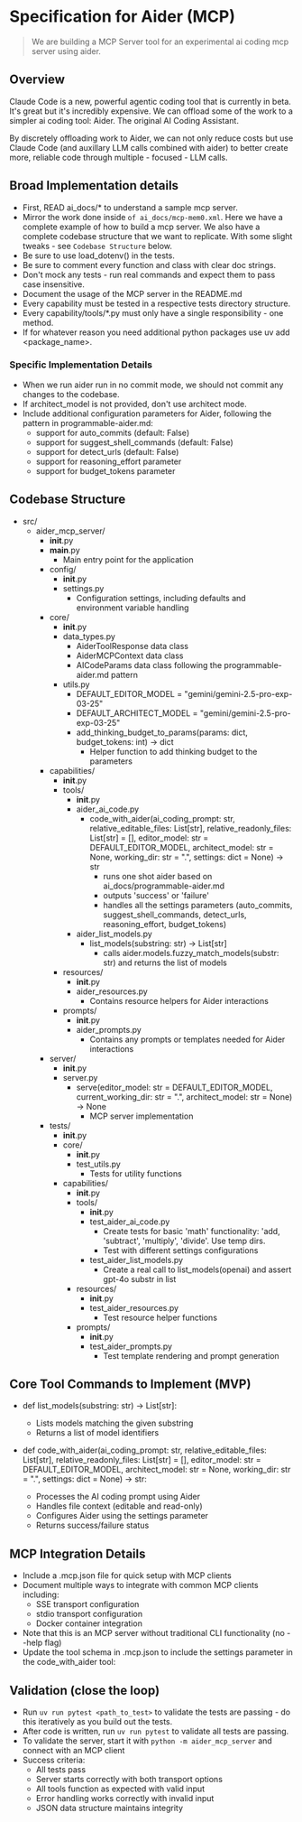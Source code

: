 # Specification for Aider (MCP)
> We are building a MCP Server tool for an experimental ai coding mcp server using aider.

## Overview

Claude Code is a new, powerful agentic coding tool that is currently in beta. It's great but it's incredibly expensive. We can offload some of the work to a simpler ai coding tool: Aider. The original AI Coding Assistant.

By discretely offloading work to Aider, we can not only reduce costs but use Claude Code (and auxillary LLM calls combined with aider) to better create more, reliable code through multiple - focused - LLM calls.

## Broad Implementation details

- First, READ ai_docs/* to understand a sample mcp server.
- Mirror the work done inside `of ai_docs/mcp-mem0.xml`. Here we have a complete example of how to build a mcp server. We also have a complete codebase structure that we want to replicate. With some slight tweaks - see `Codebase Structure` below.
- Be sure to use load_dotenv() in the tests.
- Be sure to comment every function and class with clear doc strings.
- Don't mock any tests - run real commands and expect them to pass case insensitive.
- Document the usage of the MCP server in the README.md
- Every capability must be tested in a respective tests directory structure.
- Every capability/tools/*.py must only have a single responsibility - one method.
- If for whatever reason you need additional python packages use uv add <package_name>.

### Specific Implementation Details
- When we run aider run in no commit mode, we should not commit any changes to the codebase.
- If architect_model is not provided, don't use architect mode.
- Include additional configuration parameters for Aider, following the pattern in programmable-aider.md:
  - support for auto_commits (default: False)
  - support for suggest_shell_commands (default: False)
  - support for detect_urls (default: False)
  - support for reasoning_effort parameter
  - support for budget_tokens parameter

## Codebase Structure

- src/
  - aider_mcp_server/
    - __init__.py
    - __main__.py
      - Main entry point for the application
    - config/
      - __init__.py
      - settings.py
        - Configuration settings, including defaults and environment variable handling
    - core/
      - __init__.py
      - data_types.py
        - AiderToolResponse data class
        - AiderMCPContext data class
        - AICodeParams data class following the programmable-aider.md pattern
      - utils.py
        - DEFAULT_EDITOR_MODEL = "gemini/gemini-2.5-pro-exp-03-25"
        - DEFAULT_ARCHITECT_MODEL = "gemini/gemini-2.5-pro-exp-03-25"
        - add_thinking_budget_to_params(params: dict, budget_tokens: int) -> dict
          - Helper function to add thinking budget to the parameters
    - capabilities/
      - __init__.py
      - tools/
        - __init__.py
        - aider_ai_code.py
          - code_with_aider(ai_coding_prompt: str, relative_editable_files: List[str], relative_readonly_files: List[str] = [], editor_model: str = DEFAULT_EDITOR_MODEL, architect_model: str = None, working_dir: str = ".", settings: dict = None) -> str
            - runs one shot aider based on ai_docs/programmable-aider.md
            - outputs 'success' or 'failure'
            - handles all the settings parameters (auto_commits, suggest_shell_commands, detect_urls, reasoning_effort, budget_tokens)
        - aider_list_models.py
          - list_models(substring: str) -> List[str]
            - calls aider.models.fuzzy_match_models(substr: str) and returns the list of models
      - resources/
        - __init__.py
        - aider_resources.py
          - Contains resource helpers for Aider interactions
      - prompts/
        - __init__.py
        - aider_prompts.py
          - Contains any prompts or templates needed for Aider interactions
    - server/
      - __init__.py
      - server.py
        - serve(editor_model: str = DEFAULT_EDITOR_MODEL, current_working_dir: str = ".", architect_model: str = None) -> None
          - MCP server implementation
    - tests/
      - __init__.py
      - core/
        - __init__.py
        - test_utils.py
          - Tests for utility functions
      - capabilities/
        - __init__.py
        - tools/
          - __init__.py
          - test_aider_ai_code.py
            - Create tests for basic 'math' functionality: 'add, 'subtract', 'multiply', 'divide'. Use temp dirs.
            - Test with different settings configurations
          - test_aider_list_models.py
            - Create a real call to list_models(openai) and assert gpt-4o substr in list
        - resources/
          - __init__.py
          - test_aider_resources.py
            - Test resource helper functions
        - prompts/
          - __init__.py
          - test_aider_prompts.py
            - Test template rendering and prompt generation

## Core Tool Commands to Implement (MVP)

- def list_models(substring: str) -> List[str]:
  - Lists models matching the given substring
  - Returns a list of model identifiers
  
- def code_with_aider(ai_coding_prompt: str, relative_editable_files: List[str], relative_readonly_files: List[str] = [], editor_model: str = DEFAULT_EDITOR_MODEL, architect_model: str = None, working_dir: str = ".", settings: dict = None) -> str:
  - Processes the AI coding prompt using Aider
  - Handles file context (editable and read-only)
  - Configures Aider using the settings parameter
  - Returns success/failure status

## MCP Integration Details

- Include a .mcp.json file for quick setup with MCP clients
- Document multiple ways to integrate with common MCP clients including:
  - SSE transport configuration
  - stdio transport configuration
  - Docker container integration
- Note that this is an MCP server without traditional CLI functionality (no --help flag)
- Update the tool schema in .mcp.json to include the settings parameter in the code_with_aider tool:

## Validation (close the loop)

- Run `uv run pytest <path_to_test>` to validate the tests are passing - do this iteratively as you build out the tests.
- After code is written, run `uv run pytest` to validate all tests are passing.
- To validate the server, start it with `python -m aider_mcp_server` and connect with an MCP client
- Success criteria:
  - All tests pass
  - Server starts correctly with both transport options
  - All tools function as expected with valid input
  - Error handling works correctly with invalid input
  - JSON data structure maintains integrity